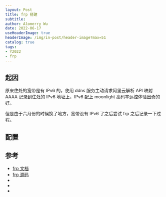 ```yaml
---
layout: Post
title: frp 搭建
subtitle:
author: Alomerry Wu
date: 2022-06-17
useHeaderImage: true
headerImage: /img/in-post/header-image?max=51
catalog: true
tags:
- Y2022
- frp
---
```


## 起因

原来住处的宽带是有 IPv6 的，使用 ddns 服务主动请求阿里云解析 API 映射 AAAA 记录到住处的 IPv6 地址上，IPv6 配上 moonlight 高码率远控体验出奇的好。

但是由于六月份的时候换了地方，宽带没有 IPv6 了之后尝试 frp 之后记录一下过程。

## 配置

## 参考

- [frp 文档](https://gofrp.org/docs/examples/xtcp/)
- [frp 源码](https://github.com/fatedier/frp/blob/dev/README_zh.md)
- [](https://juejin.cn/post/6972566180896702477)
- [](https://xinyuehtx.github.io/post/内网穿透神器frp.html)
- [](https://xinyuehtx.github.io/post/内网穿透神器frp之进阶配置.html)

